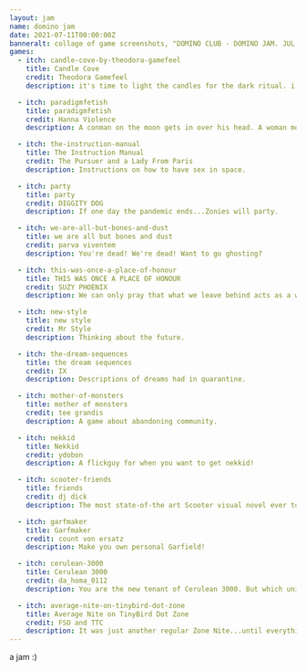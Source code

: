 ```yaml
---
layout: jam
name: domino jam
date: 2021-07-11T00:00:00Z
banneralt: collage of game screenshots, "DOMINO CLUB - DOMINO JAM. JUL 11 - AUG 7, 2021. CLICK TO PLAY GAMES"
games:
  - itch: candle-cove-by-theodora-gamefeel
    title: Candle Cove
    credit: Theodora Gamefeel
    description: it's time to light the candles for the dark ritual. i hope nothing bad happens.

  - itch: paradigmfetish
    title: paradigmfetish
    credit: Hanna Violence
    description: A conman on the moon gets in over his head. A woman monologues about pegging.

  - itch: the-instruction-manual
    title: The Instruction Manual
    credit: The Pursuer and a Lady From Paris
    description: Instructions on how to have sex in space.

  - itch: party
    title: party
    credit: DIGGITY DOG
    description: If one day the pandemic ends...Zonies will party.

  - itch: we-are-all-but-bones-and-dust
    title: we are all but bones and dust
    credit: parva viventem
    description: You're dead! We're dead! Want to go ghosting?

  - itch: this-was-once-a-place-of-honour
    title: THIS WAS ONCE A PLACE OF HONOUR
    credit: SUZY PHOENIX
    description: We can only pray that what we leave behind acts as a warning.

  - itch: new-style
    title: new style
    credit: Mr Style
    description: Thinking about the future.

  - itch: the-dream-sequences
    title: the dream sequences
    credit: IX
    description: Descriptions of dreams had in quarantine.

  - itch: mother-of-monsters
    title: mother of monsters
    credit: tee grandis
    description: A game about abandoning community.

  - itch: nekkid
    title: Nekkid
    credit: ydobon
    description: A flickguy for when you want to get nekkid!

  - itch: scooter-friends
    title: friends
    credit: dj dick
    description: The most state-of-the art Scooter visual novel ever to be produced!

  - itch: garfmaker
    title: Garfmaker
    credit: count von ersatz
    description: Make you own personal Garfield!

  - itch: cerulean-3000
    title: Cerulean 3000
    credit: da_homa_0112
    description: You are the new tenant of Cerulean 3000. But which unit is yours?

  - itch: average-nite-on-tinybird-dot-zone
    title: Average Nite on TinyBird Dot Zone
    credit: FSO and TTC
    description: It was just another regular Zone Nite...until everything changed...
---
```


a jam :)
